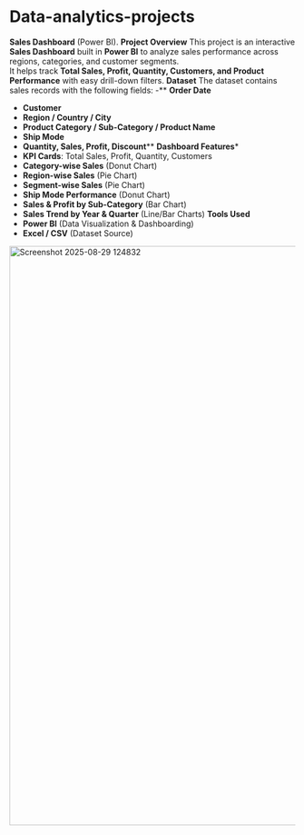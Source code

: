 # Data-analytics-projects
**Sales Dashboard** (Power BI).
**Project Overview**
This project is an interactive **Sales Dashboard** built in **Power BI** to analyze sales performance across regions, categories, and customer segments.  
It helps track **Total Sales, Profit, Quantity, Customers, and Product Performance** with easy drill-down filters.
**Dataset**
The dataset contains sales records with the following fields:
-** **Order Date**  
- **Customer**  
- **Region / Country / City**  
- **Product Category / Sub-Category / Product Name**  
- **Ship Mode**  
- **Quantity, Sales, Profit, Discount****
  **Dashboard Features***
- **KPI Cards**: Total Sales, Profit, Quantity, Customers  
- **Category-wise Sales** (Donut Chart)  
- **Region-wise Sales** (Pie Chart)  
- **Segment-wise Sales** (Pie Chart)  
- **Ship Mode Performance** (Donut Chart)  
- **Sales & Profit by Sub-Category** (Bar Chart)  
- **Sales Trend by Year & Quarter** (Line/Bar Charts)
 **Tools Used**
- **Power BI** (Data Visualization & Dashboarding)  
- **Excel / CSV** (Dataset Source)  
 
<img width="1920" height="1020" alt="Screenshot 2025-08-29 124832" src="https://github.com/user-attachments/assets/602903a6-bd5d-4d28-ba32-fcb415089cc3" />

